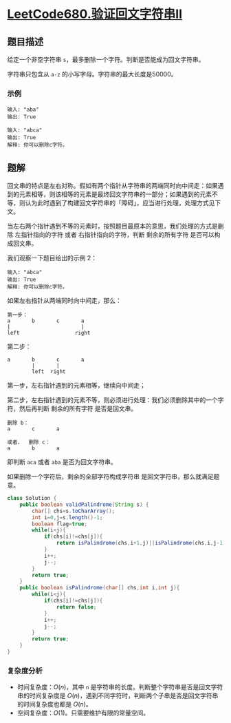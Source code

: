 # [LeetCode680.验证回文字符串Ⅱ](https://leetcode-cn.com/problems/valid-palindrome-ii/)
## 题目描述
给定一个非空字符串 `s`，最多删除一个字符。判断是否能成为回文字符串。

字符串只包含从 `a-z` 的小写字母。字符串的最大长度是50000。

### 示例
```
输入: "aba"
输出: True
```
```
输入: "abca"
输出: True
解释: 你可以删除c字符。
```
## 题解
回文串的特点是左右对称。假如有两个指针从字符串的两端同时向中间走：如果遇到的元素相等，则该相等的元素是最终回文字符串的一部分；如果遇到的元素不等，则认为此时遇到了构建回文字符串的「障碍」，应当进行处理，处理方式见下文。

当左右两个指针遇到不等的元素时，按照题目最原本的意思，我们处理的方式是删除 左指针指向的字符 或者 右指针指向的字符，判断 剩余的所有字符 是否可以构成回文串。

我们观察一下题目给出的示例 2：
```
输入: "abca"
输出: True
解释: 你可以删除c字符。
```
如果左右指针从两端同时向中间走，那么：
```
第一步：
a       b       c       a
|                       |
left                  right
```
第二步：
```
a       b       c       a
        |       |
        left  right
```
第一步，左右指针遇到的元素相等，继续向中间走；

第二步，左右指针遇到的元素不等，则必须进行处理：我们必须删除其中的一个字符，然后再判断 剩余的所有字符 是否是回文串。
```
删除 b：
a       c       a
```
```
或者，  删除 c：
a       b       a
```
即判断 `aca` 或者 `aba` 是否为回文字符串。

如果删除一个字符后，剩余的全部字符构成字符串 是回文字符串，那么就满足题意。

```java
class Solution {
    public boolean validPalindrome(String s) {
        char[] chs=s.toCharArray();
        int i=0,j=s.length()-1;
        boolean flag=true;
        while(i<j){
            if(chs[i]!=chs[j]){
                return isPalindrome(chs,i+1,j)||isPalindrome(chs,i,j-1);
            }
            i++;
            j--;
        }
        return true;
    }
    public boolean isPalindrome(char[] chs,int i,int j){
        while(i<j){
            if(chs[i]!=chs[j]){
                return false;
            }
            i++;
            j--;
        }
        return true;
    }
}
```
### 复杂度分析

- 时间复杂度：$O(n)$，其中 `n` 是字符串的长度。判断整个字符串是否是回文字符串的时间复杂度是 $O(n)$，遇到不同字符时，判断两个子串是否是回文字符串的时间复杂度也都是 $O(n)$。
- 空间复杂度：$O(1)$。只需要维护有限的常量空间。